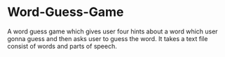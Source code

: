 # Word-Guess-Game
A word guess game which gives user four hints about a word which user gonna guess and then asks user to guess the word. 
It takes a text file consist of words and parts of speech.
